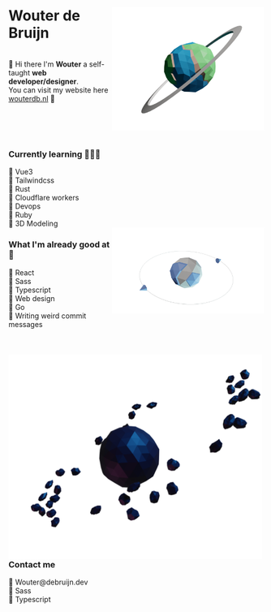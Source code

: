 <span>
  <img align="right" src="https://raw.githubusercontent.com/wouter173/wouter173/master/planet-earth.png" width="300" />
  <h1 align="left">Wouter de Bruijn</h1>
</span>
<br>
👋 Hi there I'm <b>Wouter</b> a self-taught <b>web developer/designer</b>.<br>
You can visit my website here <a href="https://wouterdb.nl">wouterdb.nl</a> 🔗
<br>
<br>
<br>
<br>
<br>

<div>
  <h3>Currently learning 👨🏼‍💻</h3>
  🔸 Vue3<br>
  🔸 Tailwindcss<br>
  🔸 Rust<br>
  🔸 Cloudflare workers<br>
  🔸 Devops<br>
  🔸 Ruby<br>
  🔸 3D Modeling<br>
</div>

<img align="right" src="https://raw.githubusercontent.com/wouter173/wouter173/master/planet-ice.png" width="300" />
<div align="left">
  <h3>What I'm already good at 🗿</h3>
  🔸 React<br>
  🔸 Sass<br>
  🔸 Typescript<br>
  🔸 Web design<br>
  🔸 Go<br>
  🔸 Writing weird commit messages<br>
</div>
<br>
<br>
<br>
<img align="left" src="https://raw.githubusercontent.com/wouter173/wouter173/master/planet-dark.png" width="500"/>
<div>
  <h3>Contact me</h3>
  🔸 Wouter@debruijn.dev<br>
  🔸 Sass<br>
  🔸 Typescript<br>
</div>
